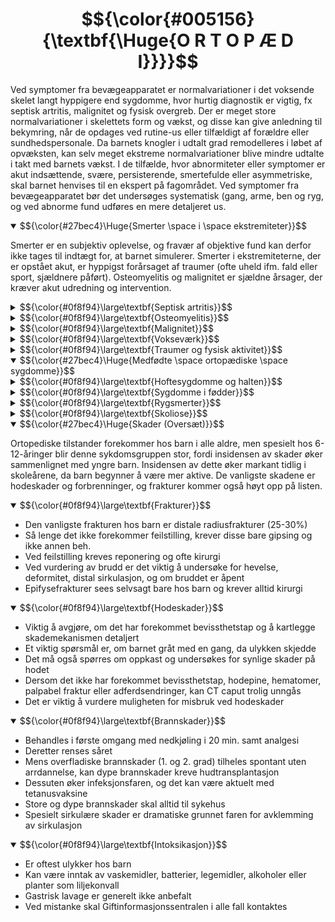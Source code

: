 # $${\color{#005156}{\textbf{\Huge{O R T O P Æ D I}}}}$$
Ved symptomer fra bevægeapparatet er normalvariationer i det voksende skelet langt hyppigere end sygdomme, hvor hurtig diagnostik er vigtig, fx septisk artritis, malignitet og fysisk overgreb.
Der er meget store normalvariationer i skelettets form og vækst, og disse kan give anledning til bekymring, når de opdages ved rutine-us eller tilfældigt af forældre eller sundhedspersonale. Da barnets knogler i udtalt grad remodelleres i løbet af opvæksten, kan selv meget ekstreme normalvariationer blive mindre udtalte i takt med barnets vækst. 
I de tilfælde, hvor abnormiteter eller symptomer er akut indsættende, svære, persisterende, smertefulde eller asymmetriske, skal barnet henvises til en ekspert på fagområdet.
Ved symptomer fra bevægeapparatet bør det undersøges systematisk (gang, arme, ben og ryg, og ved abnorme fund udføres en mere detaljeret us.

<details open>
<summary>
$${\color{#27bec4}\Huge{Smerter \space i \space ekstremiteter}}$$
</summary>

Smerter er en subjektiv oplevelse, og fravær af objektive fund kan derfor ikke tages til indtægt for, at barnet simulerer. Smerter i ekstremiteterne, der er opstået akut, er hyppigst forårsaget af traumer (ofte uheld ifm. fald eller sport, sjældnere påført).
Osteomyelitis og malignitet er sjældne årsager, der kræver akut udredning og intervention.

<details>
<summary>
$${\color{#0f8f94}\large\textbf{Septisk artritis}}$$
</summary>

Tekst her.
</details>

<details>
<summary>
$${\color{#0f8f94}\large\textbf{Osteomyelitis}}$$
</summary>

Tekst her.
</details>

<details>
<summary>
$${\color{#0f8f94}\large\textbf{Malignitet}}$$
</summary>

Tekst her.
</details>

<details>
<summary>
$${\color{#0f8f94}\large\textbf{Vokseværk}}$$
</summary>

Tekst her.
</details>

<details>
<summary>
$${\color{#0f8f94}\large\textbf{Traumer og fysisk aktivitet}}$$
</summary>

Tekst her.
</details>

</details>

<details open>
<summary>
$${\color{#27bec4}\Huge{Medfødte \space ortopædiske \space sygdomme}}$$
</summary>

<details>
<summary>
$${\color{#0f8f94}\large\textbf{Hoftesygdomme og halten}}$$
</summary>


- Hoftesygdomme debuterer typisk med 
	 - Halten hos børn > 1 år med/uden smerter
	 - Knæsmerter (referred pain)
- Medfødt hoftedysplasi:
	 - Dækker alt fra dysplasi, subluksation og regelret luksation af hoften
	 - Har en incidens på 0,5%
	 - Tidlig diagnostik er vigtig, da tidlig konservativ beh. ofte har god effekt
	 - Ved sen diagnostik er der ofte kroniske forandringer, som kræver kompleks beh. (inkl. kirurgisk intervention)
	 - Screening og debutsymptomer omfatter
	1. Nyfødt:
		 - ofte ved jordemoder
		 - positiv Barlows og Ortolanis test
		 - reduceret hofteabduktion 
	2. 5-ugers-us:
		 - hos e.l.
		 - positiv Barlows og Ortolanis test
		 - reduceret hofteabduktion
		 - asymmetriske femorale og gluteale hudfolder
		 - forkortelse af den afficerede femur (Galeazzis tegn; knæniveauet sammenlignes, når barnet ligger på ryggen med flekterede hofter og knæ)
	3. 5-mdr. us:
		 - hos e.l.
		 - asymmetri af hudfolderne
		 - begrænset hofteabduktion og -rotation
		 - forkortelse af det afficerede ben
	4. \> 1 år:
		 - haltende, vraltende eller anden abnorm gang
	 - Screeningen af nyfødte med B&O detekterer ikke alle tilfælde af hoftedysplasi, hvorfor der på mange afd. udføres UL af børn med øget risiko:
		 - tvillingegraviditet
		 - underkropspræsentation (breech)
		 - positiv familiær anamnese
		 - medfødte, ortopædiske misdannelser
		 - neuromuskulære sygdomme
	 - Beh. er specialskinne i 6-12 uger, der fastholder hofterne i abduktion og fleksion
	 - Immobilisering er specialistopgave, da caputnekrose er en potentiel komplikation
	 - Oftest opnås tilfredsstillende resultat, men hvis hoften er meget ustabil, eller tilstanden er diagnosticeret sent, er OP ofte nødvendig
</details>

<details>
<summary>
$${\color{#0f8f94}\large\textbf{Sygdomme i fødder}}$$
</summary>


1) Pes planus (platfod):
	 - Småbørn er normalt platfodede, da de har en fedtpude under fodsålen og en affladet medial longitudinel bue
	 - Når barnet står på tæer, fremkommer en normal fodsvang ('blød platfod')
	 - Langt de fleste vokser sig fra denne tilstand i løbet af de første 2-3 leveår
	 - Hvis den bløde platfod persisterer efter 3-årsalderen, kan det skyldes
		 - hypermobilitet
		 - kort akillessene
		 - Ehlers-Danlos (hypermobilitet, øget strækbarhed af huden og øget tendens til blå mærker)
	 - Hvis den normale fodsvang ikke fremkommer ved tåstand ('stiv platfod'), bør barnet henvises til udredning, da det bl.a. kan forårsages af medfødt fusion af fodrodsknoglerne og vertikal talus
	 - I disse tilfælde kan der være behov for svangstøtte og specialfodtøj, og i enkelte tilfælde kirurgi hos større børn
2) Tågang:
	 - Er i 1-3-årsalderen oftest en dårlig vane
	 - Kan også være tegn på 
		 - mild CP
		 - isoleret stram akillessene
		 - spinale misdannelser
		 - neuropati
	 - Tilstanden kan også opstå hos børn med myopati pga. svaghed i muskulaturen, herunder hos større drenge med Duchennes muskeldystrofi
3) Udad- og indaddrejede fødder:
	 - Indaddrejede fødder:
		 1. Pes metatarsus varus/adductus ('knækfod'):
			§ adduktion af en meget mobil forfod
			§ normal bevægelighed i anklen
		 2. Medial tibiatorsion:
			§ tibia er mindre lateralroteret ift. femur end normalt 
		 3. Collum femoris-anteversion:
			§ collum femoris er drejet mere fremad end normalt 
	 - Udaddrejede fødder:
		 - sjældent hos børn
		 - kan dog ses i 6-12-månedersalderen
		 - kan skyldes lateral rotation af hofterne, hvis tilstanden er bilat.
		 - forsvinder sædvanligvis spontant
4) Talipes equinovarus (klumpfod)
	 - Kompleks abnormitet, der ofte er bilat.
	 - Ses hos 1-2 pr. 1.000 nyfødte
	 - Overhyppighed hos drenge (ratio 2:1)
	 - 25% har en familiær disposition
	 - Er ofte isoleret forekommende, men kan være en del af et syndrom eller associeret med neuromuskulære sygdomme (fx spina bifida)
	 - Der er øget risiko for hoftedysplasi
	 - Bagfoden er i varus og fodleddet plantarflekteret
	 - Midtfoden er adduceret og proneret ift. bagfoden
	 - Den afficerede fod er mindre end normalt, og lægmuskulaturen er hypotrofisk
	 - Fodens stilling er fikseret og kan ikke korrigeres passivt → differentierer tilstanden fra lejringsbetinget indadroterede fødder, hvor foden kan korrigeres til neutralposition ved passiv manipulation og dorsalflekteres fuldt 
	 - Beh. påbegyndes kort efter fødslen, mens vævene er eftergivelige
	 - Omfatter ugtl. redresseringer med efterfølgende gipsanlæggelse i 5-6 uger, efterfulgt af akillessenetenotomi
	 - Herefter behandles med skinne og specialsko indtil 4-6-årsalderen
	 - Kun børn med de sværeste fejlstillinger har behov for OP med bløddelsløsninger og seneforlængelser
5) Talipes calcaneovalgus (hælfod)
	 - Foden er
		 - dorsalflekteret (fodryggen har kontakt med underbenets forside)
		 - everteret 
	 -  Er hyppig hos nyfødte og skyldes fosterets stilling i livmoderen (intrauterin kompression)
	 - Normaliseres spontant i løbet af dage til uger, evt. vha. passive fodøvelser i udtalte tilfælde
	 - Der er association med kongenit hoftedyplasi
6) Pes cavus (hulfod)
	 - Hulfod (høj svang) er oftest harmløst, evt. familiært betinget
	 - Ved debut hos større børn kan tilstanden være associeret med neuromuskulære sygdomme (fx arvelig polyneuropati eller Friedreichs ataksi)
	 - Beh. er nødvendig, hvis foden bliver stiv eller ved smerter
</details>

<details>
<summary>
$${\color{#0f8f94}\large\textbf{Rygsmerter}}$$
</summary>

 - Sjældne hos børn før puberteten, men hyppige hos teenagere
 - I modsætning til hos voksne kan der ofte findes en årsag
 - Sandsynligheden for at finde en tilgrundliggende sygdom øges, jo yngre barnet er
 - Årsager:
	 1. Muskelrelaterede:
		 - Muskelspasmer eller bløddelssmerter
		 - Fx pga. sportsskader, dårlig holdning eller tung skoletaske
	 2. Tumorer:
		 - Benigne (fx osteoid osteom) 
		 - Maligne (primær tumor eller metastaser)
	 3. Vertebral osteomyelitis/diskitis:
		 - Debuterer hos mindre børn med modstand mod at gå eller sætte vægt på benene og i nogle tilfælde ømhed over det afficerede sted
		 - Diagnosticeres ved knogleskintigrafi eller MR
		 - Rtg er ikke sikkert diagnostisk før sent i forløbet
	 4. Kompression af medulla/nerverødder:
		 - Pga. tumor eller diskusprolaps
	 5. Mb Scheuermann:
		 - Osteokondritis af torakale eller lumbale ryghvirvler hos teenagere
		 - Medfører kileformede hvirvler med ↑ torakal kyfose og/eller ↓ lændelordose
	 6. Spondylolyse/spondylolistese:
		 - Spondylolyse = stressfraktur af en hvirvel bue, typisk lumbalt
		 - Øget hyppighed ved familiær anamnese, Mb Scheuermann og nogle former for sport (bl.a. gymnastik)
		 - Hvis bilateralt, kan to ryghvirvler displaceres ift. hinanden (spondylolistese) med risiko for kompression af nerverødder
	 7. Entesitis-relateret artritis:
		 - Børn med denne type JIA klager typisk over ryg- og lændesmerter
	 8. Idiopatiske smerter:
		 - Eksklusionsdiagnose med forværring ved psykologisk stress
</details>

<details>
<summary>
$${\color{#0f8f94}\large\textbf{Skoliose}}$$
</summary>

 - Lateral krumning af columna vertebralis
 - Ved strukturel skoliose har barnet en vertebral rotation, som forårsager en prominens på ryggen pga. asymmetri af thorax
 - Hos større børn er det primært et kosmetisk problem
 - Ved meget svære abnormiteter af thorax kan det føre til hjerte- og/eller respirationsinsufficiens
 - Årsager:
	 1. Idiopatisk:
		 - Hyppigst
		 - Inddeles i infantil (0-3 år), juvenil (4-9 år) og adolescent (≥ 10 år)
		 - Sen debut er den hyppigste form (85%) og afficerer primært piger i 10-14-årsalderen ifm. vækstspurten
	 2. Kongenitte:
		 - Medfødt defekt i columna
		 - Fx hemivertebra, spina bifida, VACTERL-association (vertebrae, anal, cardial, tracheoesophageal, renal, limb (ekstremitetsanomali))
	 3. Sekundære:
		 - Neuromuskulære sygdomme (fx CP og muskeldystrofi) 
		 - BV-sygdomme (fx neurofibromatose og Marfans)
		 - Smerte- eller holdningsbetinget (postural, fx udløst af forskel i benlængde)
 - Diagnostik:
	 - Objektiv us bør begynde med en inspektion af barnets ryg i oprejst stilling
	 - Forskel i skulderhøjde og/eller hudfolder kan ses ved mild skoliose
	 - Skoliose diagnosticeres ved foroverbøjning
	 - Stillingsbetinget skoliose forsvinder ved foroverbøjning og kræver ikke beh., men benlængden bør us med klodser under det korte ben, så bækkenet står vandret
	 - Børn og unge (som ikke er udvoksede) med idiopatisk skoliose skal følges, da de fleste progredierer
	 - Graden af krumning af columna kan udmåles på rtg
	 - Mild skoliose kræver sjældent beh.
	 - Svære tilfælde behandles med korset eller OP
</details>

</details>

<details open>
<summary>
$${\color{#27bec4}\Huge{Skader (Oversæt)}}$$
</summary>

Ortopediske tilstander forekommer hos barn i alle aldre, men spesielt hos 6-12-åringer blir denne sykdomsgruppen stor, fordi insidensen av skader øker sammenlignet med yngre barn.
Insidensen av dette øker markant tidlig i skoleårene, da barn begynner å være mer aktive. De vanligste skadene er hodeskader og forbrenninger, og frakturer kommer også høyt opp på listen.

<details open>
<summary>
$${\color{#0f8f94}\large\textbf{Frakturer}}$$
</summary>

 - Den vanligste frakturen hos barn er distale radiusfrakturer (25-30%)
 - Så lenge det ikke forekommer feilstilling, krever disse bare gipsing og ikke annen beh.
 - Ved feilstilling kreves reponering og ofte kirurgi
 - Ved vurdering av brudd er det viktig å undersøke for hevelse, deformitet, distal sirkulasjon, og om bruddet er åpent
 - Epifysefrakturer sees selvsagt bare hos barn og krever alltid kirurgi
</details>

<details open>
<summary>
$${\color{#0f8f94}\large\textbf{Hodeskader}}$$
</summary>

 - Viktig å avgjøre, om det har forekommet bevissthetstap og å kartlegge skademekanismen detaljert
 - Et viktig spørsmål er, om barnet gråt med en gang, da ulykken skjedde
 - Det må også spørres om oppkast og undersøkes for synlige skader på hodet
 - Dersom det ikke har forekommet bevissthetstap, hodepine, hematomer, palpabel fraktur eller adferdsendringer, kan CT caput trolig unngås
 - Det er viktig å vurdere muligheten for misbruk ved hodeskader
</details>

<details open>
<summary>
$${\color{#0f8f94}\large\textbf{Brannskader}}$$
</summary>

 - Behandles i første omgang med nedkjøling i 20 min. samt analgesi
 - Deretter renses såret
 - Mens overfladiske brannskader (1. og 2. grad) tilheles spontant uten arrdannelse, kan dype brannskader kreve hudtransplantasjon
 - Dessuten øker infeksjonsfaren, og det kan være aktuelt med tetanusvaksine
 - Store og dype brannskader skal alltid til sykehus
 - Spesielt sirkulære skader er dramatiske grunnet faren for avklemming av sirkulasjon
</details>

<details open>
<summary>
$${\color{#0f8f94}\large\textbf{Intoksikasjon}}$$
</summary>

 - Er oftest ulykker hos barn
 - Kan være inntak av vaskemidler, batterier, legemidler, alkoholer eller planter som liljekonvall
 - Gastrisk lavage er generelt ikke anbefalt
 - Ved mistanke skal Giftinformasjonssentralen i alle fall kontaktes
</details>

</details>
